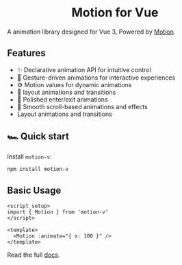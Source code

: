 <h1 align="center">Motion for Vue</h1>

A animation library designed for Vue 3, Powered by [Motion](https://www.framer.com/motion/).

## Features

- ✨ Declarative animation API for intuitive control
- 👋 Gesture-driven animations for interactive experiences
- ⚙ Motion values for dynamic animations
- 🔲 layout animations and transitions
- 🚪 Polished enter/exit animations
- 📜 Smooth scroll-based animations and effects
- Layout animations and transitions

## 🏎️ Quick start
Install `motion-v`:
```bash
npm install motion-v
```
## Basic Usage
```vue
<script setup>
import { Motion } from 'motion-v'
</script>

<template>
  <Motion :animate="{ x: 100 }" />
</template>
```

Read the full [docs](https://motion.seacoly.me/).
